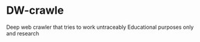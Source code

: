 # DW-crawle
Deep web crawler that tries to work untraceably
Educational purposes only and research 
